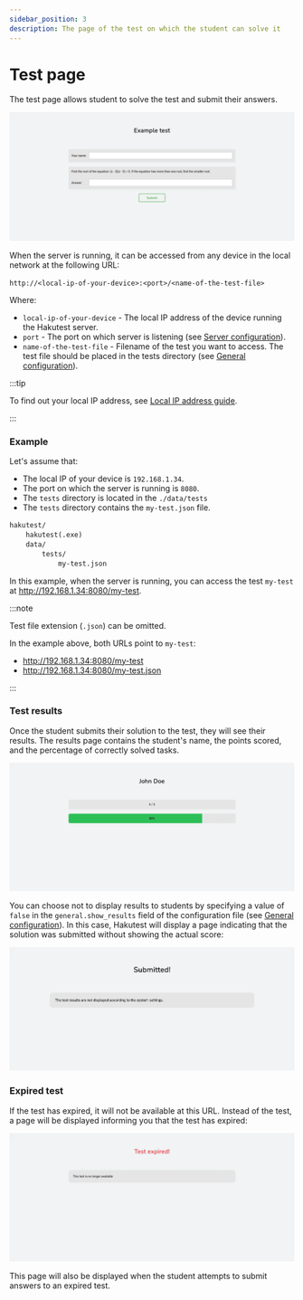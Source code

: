```yaml
---
sidebar_position: 3
description: The page of the test on which the student can solve it
---
```


# Test page

The test page allows student to solve the test and submit their answers.

![Test page](./img/test-page.webp)

When the server is running, it can be accessed from any device in the local network at the following URL:

`http://<local-ip-of-your-device>:<port>/<name-of-the-test-file>`

Where:

-   `local-ip-of-your-device` - The local IP address of the device running the Hakutest server.
-   `port` - The port on which server is listening (see [Server configuration](/docs/configuration/server#port)).
-   `name-of-the-test-file` - Filename of the test you want to access. The test file should be placed in the tests directory (see [General configuration](/docs/configuration/general#tests_directory)).

:::tip

To find out your local IP address, see [Local IP address guide](/docs/guide/local-ip).

:::

### Example

Let's assume that:

-   The local IP of your device is `192.168.1.34`.
-   The port on which the server is running is `8080`.
-   The `tests` directory is located in the `./data/tests`
-   The `tests` directory contains the `my-test.json` file.

```txt title='Directory structure'
hakutest/
    hakutest(.exe)
    data/
        tests/
            my-test.json
```

In this example, when the server is running, you can access the test `my-test` at http://192.168.1.34:8080/my-test.

:::note

Test file extension (`.json`) can be omitted.

In the example above, both URLs point to `my-test`:

-   http://192.168.1.34:8080/my-test
-   http://192.168.1.34:8080/my-test.json

:::

### Test results

Once the student submits their solution to the test, they will see their results. The results page contains the student's name, the points scored, and the percentage of correctly solved tasks.

![Test results page](./img/test-results.webp)

You can choose not to display results to students by specifying a value of `false` in the `general.show_results` field of the configuration file (see [General configuration](/docs/configuration/general#show_results)). In this case, Hakutest will display a page indicating that the solution was submitted without showing the actual score:

![Test submission page](./img/test-submitted.webp)

### Expired test

If the test has expired, it will not be available at this URL. Instead of the test, a page will be displayed informing you that the test has expired:

![Test expired page](./img/test-expired-page.webp)

This page will also be displayed when the student attempts to submit answers to an expired test.
